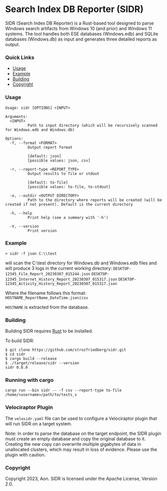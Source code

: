 # Search Index DB Reporter (SIDR)

SIDR (Search Index DB Reporter) is a Rust-based tool designed to parse Windows search artifacts from Windows 10 (and prior) and Windows 11 systems.
The tool handles both ESE databases (Windows.edb) and SQLite databases (Windows.db) as input and generates three detailed reports as output.

### Quick Links

* [Usage](#usage)
* [Example](#example)
* [Building](#building)
* [Copyright](#copyright)


### Usage
```
Usage: sidr [OPTIONS] <INPUT>

Arguments:
  <INPUT>
          Path to input directory (which will be recursively scanned for Windows.edb and Windows.db)

Options:
  -f, --format <FORMAT>
          Output report format

          [default: json]
          [possible values: json, csv]

  -r, --report-type <REPORT_TYPE>
          Output results to file or stdout

          [default: to-file]
          [possible values: to-file, to-stdout]

  -o, --outdir <OUTPUT DIRECTORY>
          Path to the directory where reports will be created (will be created if not present). Default is the current directory

  -h, --help
          Print help (see a summary with '-h')

  -V, --version
          Print version
```

### Example

`> sidr -f json C:\\test`

will scan the C:\test directory for Windows.db and Windows.edb files and will produce 3 logs in the current working directory:
`DESKTOP-12345_File_Report_20230307_015244.json`
`DESKTOP-12345_Internet_History_Report_20230307_015317.json`
`DESKTOP-12345_Activity_History_Report_20230307_015317.json`

Where the filename follows this format:
`HOSTNAME_ReportName_DateTime.json|csv`

`HOSTNAME` is extracted from the database.

### Building

Building SIDR requires [Rust](https://rustup.rs) to be installed.

To build SIDR:

```
$ git clone https://github.com/strozfriedberg/sidr.git
$ cd sidr
$ cargo build --release
$ ./target/release/sidr --version
sidr 0.8.0
```

### Running with cargo
`cargo run --bin sidr -- -f csv --report-type to-file /home/<username>/path/to/tests_s`

### Velociraptor Plugin

The `velosidr.yaml` file can be used to configure a Velociraptor plugin that will run SIDR on a target system.

Note: In order to parse the database on the target endpoint, the SIDR plugin must create an empty database and copy the original database to it. Creating the new copy can overwrite multiple gigabytes of data in unallocated clusters, which may result in loss of evidence. Please use the plugin with caution.

### Copyright
Copyright 2023, Aon. SIDR is licensed under the Apache License, Version 2.0.